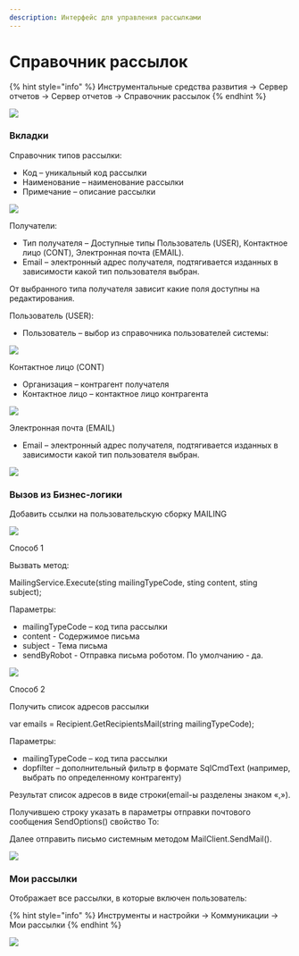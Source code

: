 ```yaml
---
description: Интерфейс для управления рассылками
---
```


# Справочник рассылок

{% hint style="info" %}
Инструментальные средства развития → Сервер отчетов → Сервер отчетов → Справочник рассылок
{% endhint %}

![](<../../../.gitbook/assets/0 (38)>)

### Вкладки <a href="#_toc98757965" id="_toc98757965"></a>

Справочник типов рассылки:

* Код – уникальный код рассылки
* Наименование – наименование рассылки
* Примечание – описание рассылки

![](<../../../.gitbook/assets/1 (40)>)

Получатели:

* Тип получателя – Доступные типы Пользователь (USER), Контактное лицо (CONT), Электронная почта (EMAIL).
* Email – электронный адрес получателя, подтягивается изданных в зависимости какой тип пользователя выбран.

От выбранного типа получателя зависит какие поля доступны на редактирования.

Пользователь (USER):

* Пользователь – выбор из справочника пользователей системы:

![](<../../../.gitbook/assets/2 (31)>)

Контактное лицо (CONT)

* Организация – контрагент получателя
* Контактное лицо – контактное лицо контрагента

![](<../../../.gitbook/assets/3 (41)>)

Электронная почта (EMAIL)

* Email – электронный адрес получателя, подтягивается изданных в зависимости какой тип пользователя выбран.

![](<../../../.gitbook/assets/4 (31)>)

### Вызов из Бизнес-логики <a href="#_toc98757966" id="_toc98757966"></a>

Добавить ссылки на пользовательскую сборку MAILING

![](<../../../.gitbook/assets/5 (22)>)

Способ 1

Вызвать метод:

MailingService.Execute(sting mailingTypeCode, sting content, sting subject);

Параметры:

* mailingTypeCode – код типа рассылки
* content - Содержимое письма
* subject - Тема письма
* sendByRobot - Отправка письма роботом. По умолчанию - да.

![](<../../../.gitbook/assets/6 (19)>)

Способ 2

Получить список адресов рассылки

var emails = Recipient.GetRecipientsMail(string mailingTypeCode);

Параметры:

* mailingTypeCode – код типа рассылки
* dopfilter – дополнительный фильтр в формате SqlCmdText (например, выбрать по определенному контрагенту)

Результат список адресов в виде строки(email-ы разделены знаком «,»).

Получившею строку указать в параметры отправки почтового сообщения SendOptions() свойство To:

Далее отправить письмо системным методом MailClient.SendMail().

![](<../../../.gitbook/assets/7 (2)>)

### Мои рассылки <a href="#_toc98757967" id="_toc98757967"></a>

Отображает все рассылки, в которые включен пользователь:

{% hint style="info" %}
Инструменты и настройки → Коммуникации → Мои рассылки
{% endhint %}

![](<../../../.gitbook/assets/8 (8)>)
